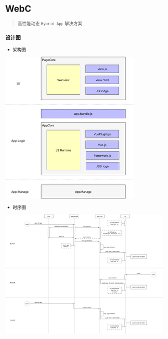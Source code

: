 # WebC

> 高性能动态 `Hybrid App` 解决方案

### 设计图

* 架构图

![架构图](https://github.com/JesonRondo/webc/blob/master/doc/img/%E6%9E%B6%E6%9E%84%E5%9B%BE.png?raw=true)

* 时序图

![时序图](https://github.com/JesonRondo/webc/blob/master/doc/img/%E6%97%B6%E5%BA%8F%E5%9B%BE.png?raw=true)
